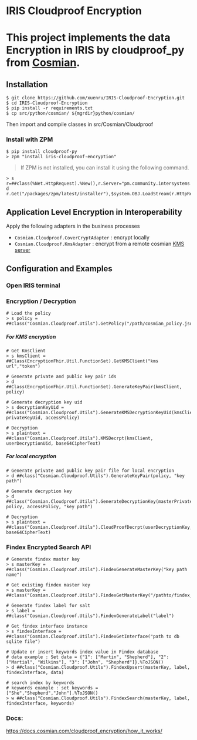 # IRIS Cloudproof Encryption
# This project implements the data Encryption in IRIS by cloudproof_py from [Cosmian](https://docs.cosmian.com/cloudproof_encryption/how_it_works/).

## Installation
```shell
$ git clone https://github.com/xuenru/IRIS-Cloudproof-Encryption.git
$ cd IRIS-Cloudproof-Encryption
$ pip install -r requirements.txt
$ cp src/python/cosmian/ ${mgrdir}python/cosmian/
```
Then import and compile classes in src/Cosmian/Cloudproof


### Install with ZPM
```
$ pip install cloudproof-py
> zpm "install iris-cloudproof-encryption"
```
> If ZPM is not installed, you can install it using the following command.
```
> s r=##class(%Net.HttpRequest).%New(),r.Server="pm.community.intersystems.com",r.SSLConfiguration="ISC.FeatureTracker.SSL.Config" d r.Get("/packages/zpm/latest/installer"),$system.OBJ.LoadStream(r.HttpResponse.Data,"c")
```

## Application Level Encryption in Interoperability
Apply the following adapters in the business processes
- `Cosmian.Cloudproof.CoverCryptAdapter` : encrypt locally
- `Cosmian.Cloudproof.KmsAdapter` : encrypt from a remote cosmian [KMS server](https://docs.cosmian.com/cosmian_key_management_system/)

## Configuration and Examples
### Open IRIS terminal
### Encryption / Decryption
```shell
# Load the policy
> s policy =  ##class("Cosmian.Cloudproof.Utils").GetPolicy("/path/cosmian_policy.json")
```

##### For KMS encryption
```shell
# Get KmsClient
> s kmsClient = ##Class(EncryptionFhir.Util.FunctionSet).GetKMSClient("kms url","token")

# Generate private and public key pair ids 
> d ##Class(EncryptionFhir.Util.FunctionSet).GenerateKeyPair(kmsClient, policy)

# Generate decryption key uid
> s decryptionKeyUid = ##class("Cosmian.Cloudproof.Utils").GenerateKMSDecryptionKeyUid(kmsClient, privateKeyUid, accessPolicy)

# Decryption
> s plaintext = ##class("Cosmian.Cloudproof.Utils").KMSDecrpt(kmsClient, userDecryptionUid, base64CipherText)
```
##### For local encryption
```shell
# Generate private and public key pair file for local encryption
> d ##class("Cosmian.Cloudproof.Utils").GenerateKeyPair(policy, "key path")

# Generate decryption key
> d ##class("Cosmian.Cloudproof.Utils").GenerateDecryptionKey(masterPrivateKey, policy, accessPolicy, "key path")

# Decryption
> s plaintext = ##class("Cosmian.Cloudproof.Utils").CloudProofDecrpt(userDecryptionKey, base64CipherText)
```
### Findex Encrypted Search API
```shell
# Generate findex master key
> s masterKey = ##class("Cosmian.Cloudproof.Utils").FindexGenerateMasterKey("key path name")

# Get existing findex master key
> s masterKey = ##class("Cosmian.Cloudproof.Utils").FindexGetMasterKey("/pathto/findex_master.key")

# Generate findex label for salt
> s label = ##class("Cosmian.Cloudproof.Utils").FindexGenerateLabel("label")

# Get findex interface instance
> s findexInterface = ##class("Cosmian.Cloudproof.Utils").FindexGetInterface("path to db sqlite file")

# Update or insert keywords index value in Findex database
# data example : Set data = {"1": ["Martin", "Shepherd"], "2": ["Martial", "Wilkins"], "3": ["John", "Shepherd"]}.%ToJSON()
> d ##class("Cosmian.Cloudproof.Utils").FindexUpsert(masterKey, label, findexInterface, data)

# search index by keywords
# keywords example : set keywords = ["She","Shepherd","John"].%ToJSON()
> w ##class("Cosmian.Cloudproof.Utils").FindexSearch(masterKey, label, findexInterface, keywords)
```
### Docs:
https://docs.cosmian.com/cloudproof_encryption/how_it_works/
